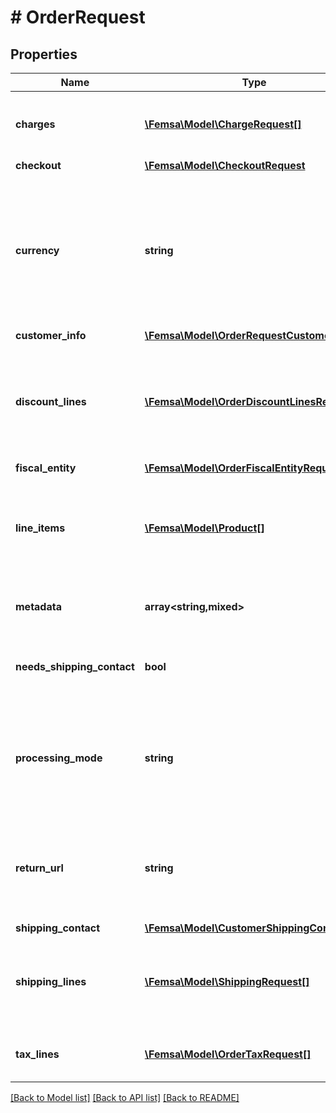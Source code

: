 # # OrderRequest

## Properties

Name | Type | Description | Notes
------------ | ------------- | ------------- | -------------
**charges** | [**\Femsa\Model\ChargeRequest[]**](ChargeRequest.md) | List of [charges](https://developers.femsa.com/v2.1.0/reference/orderscreatecharge) that are applied to the order | [optional]
**checkout** | [**\Femsa\Model\CheckoutRequest**](CheckoutRequest.md) |  | [optional]
**currency** | **string** | Currency with which the payment will be made. It uses the 3-letter code of the [International Standard ISO 4217.](https://es.wikipedia.org/wiki/ISO_4217) |
**customer_info** | [**\Femsa\Model\OrderRequestCustomerInfo**](OrderRequestCustomerInfo.md) |  |
**discount_lines** | [**\Femsa\Model\OrderDiscountLinesRequest[]**](OrderDiscountLinesRequest.md) | List of [discounts](https://developers.femsa.com/v2.1.0/reference/orderscreatediscountline) that are applied to the order. You must have at least one discount. | [optional]
**fiscal_entity** | [**\Femsa\Model\OrderFiscalEntityRequest**](OrderFiscalEntityRequest.md) |  | [optional]
**line_items** | [**\Femsa\Model\Product[]**](Product.md) | List of [products](https://developers.femsa.com/v2.1.0/reference/orderscreateproduct) that are sold in the order. You must have at least one product. |
**metadata** | **array<string,mixed>** | Metadata associated with the order | [optional]
**needs_shipping_contact** | **bool** | Allows you to fill out the shipping information at checkout | [optional]
**processing_mode** | **string** | Indicates the processing mode for the order, either ecommerce, recurrent or validation. | [optional]
**return_url** | **string** | Indicates the redirection callback upon completion of the 3DS2 flow. | [optional]
**shipping_contact** | [**\Femsa\Model\CustomerShippingContacts**](CustomerShippingContacts.md) |  | [optional]
**shipping_lines** | [**\Femsa\Model\ShippingRequest[]**](ShippingRequest.md) | List of [shipping costs](https://developers.femsa.com/v2.1.0/reference/orderscreateshipping). If the online store offers digital products. | [optional]
**tax_lines** | [**\Femsa\Model\OrderTaxRequest[]**](OrderTaxRequest.md) | List of [taxes](https://developers.femsa.com/v2.1.0/reference/orderscreatetaxes) that are applied to the order. | [optional]

[[Back to Model list]](../../README.md#models) [[Back to API list]](../../README.md#endpoints) [[Back to README]](../../README.md)
